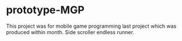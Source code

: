 # prototype-MGP
This project was for mobile game programming last project which was produced within month.
Side scroller endless runner.
